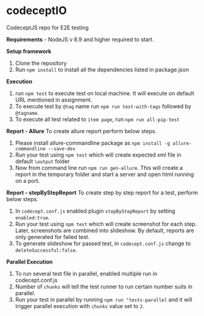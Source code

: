 # codeceptIO
CodeceptJS repo for E2E testing 

**Requirements** - NodeJS v 8.9 and higher required to start.

**Setup framework**
1. Clone the repository 
2. Run `npm install` to install all the dependencies listed in package.json

**Execution**
1. run `npm test` to execute test on local machine. It will execute on default URL mentioned in assignment. 
2. To execute test by `@tag` name run `npm run test-with-tags` followed by `@tagname`.
3. To execute all test related to `item page`, run `npm run all-pip-test`

**Report - Allure** 
To create allure report perform below steps. 
1. Please install allure-commandline package as `npm install -g allure-commandline --save-dev`
2. Run your test using `npm test` which will create expected xml file in default `\output` folder
3. Now from command line run `npm run gen-allure`. This will create a report in the temporary folder and start a server and open html running on a port. 


**Report - stepByStepReport**
To create step by step report for a test, perform below steps. 
1. In `codecept.conf.js` enabled plugin `stepByStepReport` by setting `enabled:true`. 
2. Run your test using `npm test` which will create screenshot for each step. Later, screenshots are 
combined into slideshow. By default, reports are only generated for failed test. 
3. To generate slideshow for passed test, in `codecept.conf.js` change to `deleteSuccessful:false`.

**Parallel Execution**
1. To run several test file in parallel, enabled multiple run in codecept.conf.js
2. Number of `chunks` will tell the test runner to run certain number suits in parallel. 
3. Run your test in parallel by running `npm run "tests-parallel` and it will trigger parallel execution with `chunks` value set to `2`.

